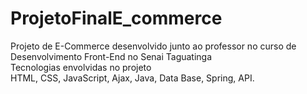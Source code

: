 # ProjetoFinalE_commerce
Projeto de E-Commerce desenvolvido junto ao professor no curso de Desenvolvimento Front-End no Senai Taguatinga<br>
Tecnologias envolvidas no projeto<br>
HTML, CSS, JavaScript, Ajax, Java, Data Base, Spring, API.
